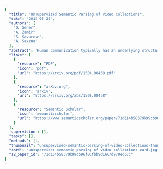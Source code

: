 ```yaml
---
{
  "title": "Unsupervised Semantic Parsing of Video Collections",
  "date": "2015-06-28",
  "authors": [
    "O. Sener",
    "A. Zamir",
    "S. Savarese",
    "A. Saxena"
  ],
  "abstract": "Human communication typically has an underlying structure. This is reflected in the fact that in many user generated videos, a starting point, ending, and certain objective steps between these two can be identified. In this paper, we propose a method for parsing a video into such semantic steps in an unsupervised way. The proposed method is capable of providing a semantic \"storyline\" of the video composed of its objective steps. We accomplish this utilizing both visual and language cues in a joint generative model. The proposed method can also provide a textual description for each of identified semantic steps and video segments. We evaluate this method on a large number of complex YouTube videos and show results of unprecedented quality for this new and impactful problem.",
  "links": [
    {
      "resource": "PDF",
      "icon": "pdf",
      "url": "https://arxiv.org/pdf/1506.08438.pdf"
    },
    {
      "resource": "arXiv.org",
      "icon": "arxiv",
      "url": "https://arxiv.org/abs/1506.08438"
    },
    {
      "resource": "Semantic Scholar",
      "icon": "semanticscholar",
      "url": "https://www.semanticscholar.org/paper/71d114b58379b99cb96f01fbb9d1667d970ed53c"
    }
  ],
  "supervision": [],
  "tasks": [],
  "methods": [],
  "thumbnail": "unsupervised-semantic-parsing-of-video-collections-thumb.jpg",
  "card": "unsupervised-semantic-parsing-of-video-collections-card.jpg",
  "s2_paper_id": "71d114b58379b99cb96f01fbb9d1667d970ed53c"
}
---
```


